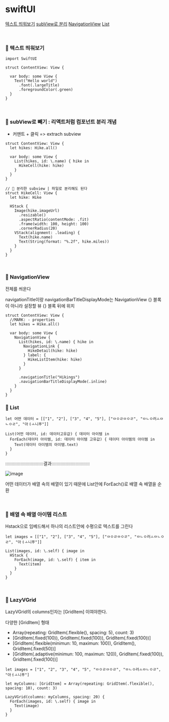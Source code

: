 # swiftUI

[텍스트 띄워보기](https://github.com/kimchulyeon/mySwiftStudy/blob/main/README.md#-텍스트-띄워보기)
[subView로 분리](https://github.com/kimchulyeon/mySwiftStudy/blob/main/README.md#-subview로-빼기-리액트처럼-컴포넌트-분리-개념)
[NavigationView](https://github.com/kimchulyeon/mySwiftStudy/blob/main/README.md#-navigationview)
[List](https://github.com/kimchulyeon/mySwiftStudy/blob/main/README.md#-list)

<br />

### 🥑 텍스트 띄워보기

```
import SwiftUI

struct ContentView: View {

  var body: some View {
    Text("Hello world")
      .font(.largeTitle)
      .foregroundColor(.green)
  }
}
```

<br />

### 🥑 subView로 빼기 : 리액트처럼 컴포넌트 분리 개념

- 커맨트 + 클릭 => extrach subview

```
struct ContentView: View {
  let hikes: Hike.all()

  var body: some View {
    List(hikes, id: \.name) { hike in
      HikeCell(hike: hike)
    }
  }
}

// 📌 분리한 subview | 파일로 분리해도 된다
struct HikeCell: View {
  let hike: Hike

  HStack {
    Image(hike.imageUrl)
      .resizable()
      .aspectRatio(contentMode: .fit)
      .frame(width: 100, height: 100)
      .cornerRadius(20)
    VStack(alignment: .leading) {
      Text(hike.name)
      Text(String(format: "%.2f", hike.miles))
    }
  }
}
```

<br />

### 🥑 NavigationView

전체를 씌운다

navigationTitle이랑 navigationBarTitleDisplayMode는 NavigationView {} 블록이 아니라 설정할 뷰 {} 블록 뒤에 위치

```
struct ContentView: View {
  //MARK: - properties
  let hikes = Hike.all()

  var body: some View {
    NavigationView {
      List(hikes, id: \.name) { hike in
        NavigationLink {
          HikeDetail(hike: hike)
        } label: {
          HikeListItem(hike: hike)
        }
      }

      .navigationTitle("Hikings")
      .navigationBarTitleDisplayMode(.inline)
    } 
  }
}
```

### 🥑 List

```
let 어떤 데이터 = [["1", "2"], ["3", "4", "5"], ["ㅁㅇㄹㅁㅇㄹ", "ㅁㄴㅇ러ㅗㅁㄴㅇㄹ", "아ㅓㅗ니푸"]]

List(어떤 데이터, id: 데이터고유값) { 데이터 아이템 in
  ForEach(데이터 아이템, id: 데이터 아이템 고유값) { 데이터 아이템의 아이템 in 
    Text(데이터 아이템의 아이템.text)
  }
}
```

::::::::::::::::::::::::::::::결과::::::::::::::::::::::::::::::

![image](https://user-images.githubusercontent.com/86825214/210679366-23c9ecdd-0e81-43ca-bd3f-892a384a7ef6.png)

어떤 데이터가 배열 속의 배열이 있기 때문에 List안에 ForEach()로 배열 속 배열을 순환

<br />

### 🥑 배열 속 배열 아이템 리스트

Hstack으로 임베드해서 하나의 리스트안에 수평으로 텍스트를 그린다
```
let images = [["1", "2"], ["3", "4", "5"], ["ㅁㅇㄹㅁㅇㄹ", "ㅁㄴㅇ러ㅗㅁㄴㅇㄹ", "아ㅓㅗ니푸"]]

List(images, id: \.self) { image in
  HStack {
    ForEach(image, id: \.self) { item in
      Text(item)
    }
  }
}
```

<br />

### 🥑 LazyVGrid

LazyVGrid의 columns인자는 \[GridItem] 이여야한다.

다양한 \[GridItem] 형태

- Array(repeating: GridItem(.flexible(), spacing: 5), count: 3) 
- \[GridItem(.fixed(100)), GridItem(.fixed(100)), GridItem(.fixed(100))]
- \[GridItem(.flexible(minimun: 10, maximun: 100)), GridItem(), GridItem(.fixed(50))]
- \[GridItem(.adaptive(minimun: 100, maximun: 120)), GridItem(.fixed(100)), GridItem(.fixed(100))]

```
let images = ["1", "2", "3", "4", "5", "ㅁㅇㄹㅁㅇㄹ", "ㅁㄴㅇ러ㅗㅁㄴㅇㄹ", "아ㅓㅗ니푸"]

let myColumns: [GridItem] = Array(repeating: GridItem(.flexible(), spacing: 10), count: 3)

LazyVGrid(columns: myColumns, spacing: 20) {
  ForEach(images, id: \.self) { image in
    Text(image)
  }
}
```
